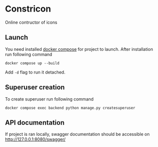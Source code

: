 # Constricon

Online contructor of icons

## Launch

You need installed [docker compose](https://docs.docker.com/compose/install/) for project to launch. After installation run following command 
```
docker compose up --build
```
Add `-d` flag to run it detached.

## Superuser creation

To create superuser run following command 
```
docker compose exec backend python manage.py createsuperuser
```

## API documentation

If project is ran locally, swagger documentation should be accessible on http://127.0.0.1:8080/swagger/

